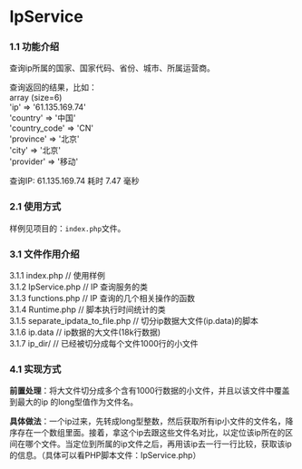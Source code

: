 IpService
=========

### 1.1 功能介绍
查询ip所属的国家、国家代码、省份、城市、所属运营商。 
 
查询返回的结果，比如：  
array (size=6)  
  'ip' => '61.135.169.74'    
  'country' => '中国'   
  'country_code' => 'CN'   
  'province' => '北京'   
  'city' => '北京'   
  'provider' => '移动'   
  
查询IP: 61.135.169.74 耗时 7.47 毫秒

### 2.1 使用方式
样例见项目的：`index.php`文件。

### 3.1 文件作用介绍
3.1.1 index.php // 使用样例  
3.1.2 IpService.php // IP 查询服务的类  
3.1.3 functions.php // IP 查询的几个相关操作的函数  
3.1.4 Runtime.php // 脚本执行时间统计的类  
3.1.5 separate_ipdata_to_file.php // 切分ip数据大文件(ip.data)的脚本  
3.1.6 ip.data // ip数据的大文件(18k行数据)  
3.1.7 ip_dir/ // 已经被切分成每个文件1000行的小文件  

### 4.1 实现方式
**前置处理**：将大文件切分成多个含有1000行数据的小文件，并且以该文件中覆盖到最大的ip 的long型值作为文件名。  

**具体做法**：一个ip过来，先转成long型整数，然后获取所有ip小文件的文件名，降序存在一个数组里面。接着，拿这个ip去跟这些文件名对比，以定位该ip所在的区间在哪个文件。当定位到所属的ip文件之后，再用该ip去一行一行比较，获取该ip的信息。（具体可以看PHP脚本文件：IpService.php）

